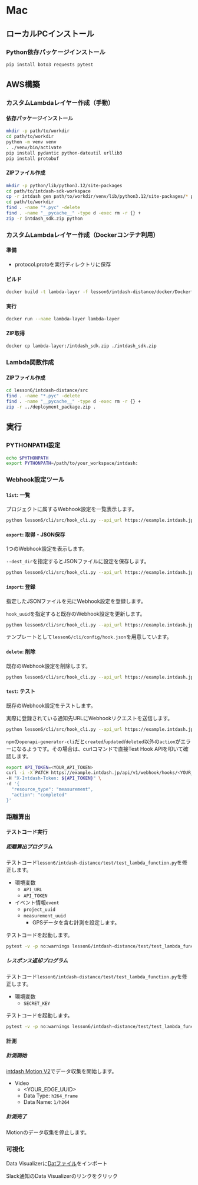 # Mac

## ローカルPCインストール
### Python依存パッケージインストール
```sh
pip install boto3 requests pytest
```

## AWS構築
### カスタムLambdaレイヤー作成（手動）
#### 依存パッケージインストール
```sh
mkdir -p path/to/workdir
cd path/to/workdir
python -m venv venv
. ./venv/bin/activate
pip install pydantic python-dateutil urllib3
pip install protobuf
```

#### ZIPファイル作成
```sh
mkdir -p python/lib/python3.12/site-packages
cd path/to/intdash-sdk-workspace
cp -r intdash gen path/to/workdir/venv/lib/python3.12/site-packages/* path/to/python/lib/python3.12/site-packages
cd path/to/workdir
find . -name "*.pyc" -delete
find . -name "__pycache__" -type d -exec rm -r {} +
zip -r intdash_sdk.zip python
```

### カスタムLambdaレイヤー作成（Dockerコンテナ利用）
#### 準備
- protocol.protoを実行ディレクトリに保存

#### ビルド
```sh
docker build -t lambda-layer -f lesson6/intdash-distance/docker/Dockerfile .
```

#### 実行
```sh
docker run --name lambda-layer lambda-layer
```

#### ZIP取得
```sh
docker cp lambda-layer:/intdash_sdk.zip ./intdash_sdk.zip
```

### Lambda関数作成

#### ZIPファイル作成
```sh
cd lesson6/intdash-distance/src
find . -name "*.pyc" -delete
find . -name "__pycache__" -type d -exec rm -r {} +
zip -r ../deployment_package.zip .
```

## 実行

### PYTHONPATH設定
```sh
echo $PYTHONPATH
export PYTHONPATH=/path/to/your_workspace/intdash:
```

### Webhook設定ツール
#### `list`: 一覧
プロジェクトに属するWebhook設定を一覧表示します。
```sh
python lesson6/cli/src/hook_cli.py --api_url https://example.intdash.jp --api_token <YOUR_API_TOKEN> --project_uuid <YOUR_PROJECT_UUID> list
```

#### `export`: 取得・JSON保存
1つのWebhook設定を表示します。

`--dest_dir`を指定するとJSONファイルに設定を保存します。

```sh
python lesson6/cli/src/hook_cli.py --api_url https://example.intdash.jp --api_token <YOUR_API_TOKEN> --project_uuid <YOUR_PROJECT_UUID> export --hook_uuid <YOUR_HOOK_UUID> --dest_dir <YOUR_DEST_DIR>
```

#### `import`: 登録
指定したJSONファイルを元にWebhook設定を登録します。

`hook_uuid`を指定すると既存のWebhook設定を更新します。

```sh
python lesson6/cli/src/hook_cli.py --api_url https://example.intdash.jp --api_token <YOUR_API_TOKEN> --project_uuid <YOUR_PROJECT_UUID> import --src_path=<YOUR_SRC_PATH> --hook_uuid <YOUR_HOOK_UUID>
```

テンプレートとして`lesson6/cli/config/hook.json`を用意しています。

#### `delete`: 削除
既存のWebhook設定を削除します。

```sh
python lesson6/cli/src/hook_cli.py --api_url https://example.intdash.jp --api_token <YOUR_API_TOKEN> --project_uuid <YOUR_PROJECT_UUID> delete --hook_uuid <YOUR_HOOK_UUID>
```

#### `test`: テスト
既存のWebhook設定をテストします。

実際に登録されている通知先URLにWebhookリクエストを送信します。

```sh
python lesson6/cli/src/hook_cli.py --api_url https://example.intdash.jp --api_token <YOUR_API_TOKEN> --project_uuid <YOUR_PROJECT_UUID> test --hook_uuid <YOUR_HOOK_UUID> --resource_type measurement --action created
```
`npm`の`openapi-generator-cli`だと`created`/`updated`/`deleted`以外の`action`がエラーになるようです。その場合は、curlコマンドで直接Test Hook APIを叩いて確認します。

```sh
export API_TOKEN=<YOUR_API_TOKEN>
curl -i -X PATCH https://example.intdash.jp/api/v1/webhook/hooks/<YOUR_HOOK_UUID>/test \
-H "X-Intdash-Token: ${API_TOKEN}" \
-d '{
  "resource_type": "measurement",
  "action": "completed"
}'
```

### 距離算出
#### テストコード実行
##### 距離算出プログラム
テストコード`lesson6/intdash-distance/test/test_lambda_function.py`を修正します。

- 環境変数
  - `API_URL`
  - `API_TOKEN`
- イベント情報`event`
  - `project_uuid`
  - `measurement_uuid`
    - GPSデータを含む計測を設定します。

テストコードを起動します。

```sh
pytest -v -p no:warnings lesson6/intdash-distance/test/test_lambda_function.py 
```

##### レスポンス返却プログラム

テストコード`lesson6/intdash-distance/test/test_lambda_function.py`を修正します。

- 環境変数
  - `SECRET_KEY`

テストコードを起動します。

```sh
pytest -v -p no:warnings lesson6/intdash-distance/test/test_lambda_function.py
```

#### 計測
##### 計測開始
[intdash Motion V2](https://apps.apple.com/in/app/intdash-motion-v2/id1632857226)でデータ収集を開始します。

- Video
  - <YOUR_EDGE_UUID>
  - Data Type: `h264_frame`
  - Data Name: `1/h264`

##### 計測完了
Motionのデータ収集を停止します。

### 可視化
Data Visualizerに[Datファイル](../intdash-distance/dat/Distance.dat)をインポート

Slack通知のData Visualizerのリンクをクリック